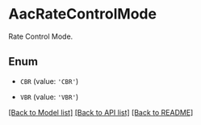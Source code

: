 # AacRateControlMode

Rate Control Mode.

## Enum

* `CBR` (value: `'CBR'`)

* `VBR` (value: `'VBR'`)

[[Back to Model list]](../README.md#documentation-for-models) [[Back to API list]](../README.md#documentation-for-api-endpoints) [[Back to README]](../README.md)


